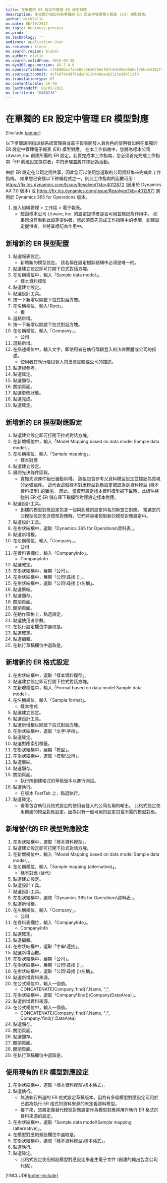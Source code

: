 ```yaml
---
title: 在單獨的 ER 設定中管理 ER 模型對應
description: 本主題介紹如何在單獨的 ER 設定中管理電子報表 (ER) 模型對應。
author: NickSelin
ms.date: 06/19/2017
ms.topic: business-process
ms.prod: ''
ms.technology: ''
audience: Application User
ms.reviewer: kfend
ms.search.region: Global
ms.author: nselin
ms.search.validFrom: 2016-06-30
ms.dyn365.ops.version: AX 7.0.0
ms.openlocfilehash: cf4896bec7aa68cc6616756ef07c4db95e20a5cf7ebde3102f482cd5abad1420
ms.sourcegitcommit: 42fe9790ddf0bdad911544deaa82123a396712fb
ms.translationtype: HT
ms.contentlocale: zh-TW
ms.lasthandoff: 08/05/2021
ms.locfileid: "8460238"
---
```

# <a name="manage-er-model-mapping-in-separate-er-configurations"></a>在單獨的 ER 設定中管理 ER 模型對應

[!include [banner](../../includes/banner.md)]

以下步驟說明指派給系統管理員或電子報表開發人員角色的使用者如何在單獨的 ER 設定中管理電子報表 (ER) 模型對應。 在本工作指南中，您將為樣本公司 Litware, Inc 創建所需的 ER 設定。若要完成本工作指南，您必須首先完成工作指南「ER 創建設定提供者」中的步驟並將其標記為活動。 

由於 ER 設定在公司之間共享，因此您可以使用您選取的公司資料集來完成此工作指南。 如果您已安裝以下修補程式之一，則此工作指南的函數可用：https://fix.lcs.dynamics.com/Issue/Resolved?kb=4012872 (適用於 Dynamics AX 7.0 版本) 或 https://fix.lcs.dynamics.com/Issue/Resolved?kb=4012871 適用於 Dynamics 365 for Operations 版本。

1. 進入組織管理 > 工作區 > 電子報表。
    * 驗證樣本公司 Litware, Inc. 的設定提供者是否可用並標記為作用中。 如果您沒有看到此設定提供者，您必須首先完成工作指南中的步驟，創建設定提供者，並將其標記為作用中。   

## <a name="add-a-new-er-model-configuration"></a>新增新的 ER 模型配置
1. 點選報表設定。
    * 新增新的模型設定。 該名稱在設定樹狀結構中必須是唯一的。  
2. 點選建立設定即可打開下拉式對話方塊。
3. 在名稱欄位中，輸入「Sample data model」。
    * 樣本資料模型  
4. 點選建立設定。
5. 點選設計工具。
6. 按一下新增以開啟下拉式對話方塊。
7. 在名稱欄位，輸入｢Root」。
    * 根  
8. 選點新增。
9. 按一下新增以開啟下拉式對話方塊。
10. 在名稱欄位，輸入「Company」。
    * 公司  
11. 選點新增。
12. 在描述欄位中，輸入文字，即使用者在執行階段登入的法律實體或公司的描述。 
    * 使用者在執行階段登入的法律實體或公司的描述。  
13. 點選根參考。
14. 點選確定。
15. 點選儲存。
16. 關閉頁面。
17. 點選更改狀態。
18. 點選完成。
19. 點選確定。

## <a name="add-a-new-er-model-mapping-configuration"></a>新增新的 ER 模型對應設定
1. 點選建立設定即可打開下拉式對話方塊。
2. 在新增欄位中，輸入「Model Mapping based on data model Sample data model」。
3. 在名稱欄位，輸入「Sample mapping」。
    * 樣本對應  
4. 點選建立設定。
5. 展開先決條件區段。
    * 實施先決條件組已自動新增。 該組包含參考父資料模型設定並標記為實現的必備組件。 這代表這個樣本對應模型對應設定被認為是資料模型 (樣本資料模型) 的實施。 因此，當模型設定樣本資料模型被下載時，此組件將強制 ER 從 ER 儲存庫下載模型對應設定樣本對應。   
6. 點選設計工具。
    * 創建的模型對應設定包含一個與創建的設定同名的新空白對應。 當選定的父模型設定包含模型對應時，它們將被複製到新的模型對應設定中。   
7. 點選設計工具。
8. 在樹狀結構中，選取「Dynamics 365 for Operations\資料表」。
9. 點選新增根。
10. 在名稱欄位，輸入「Company」。
    * 公司  
11. 在資料表欄位，輸入「CompanyInfo」。
    * CompanyInfo  
12. 點選確定。
13. 在樹狀結構中，展開「公司」。
14. 在樹狀結構中，展開「公司\尋找 ()」。
15. 在樹狀結構中，選取「公司\尋找 ()\名稱」。
16. 點選繫結。
17. 點選儲存。
18. 關閉頁面。
19. 關閉頁面。
20. 在動作窗格上，點選設定。
21. 點選使用者參數。
22. 在執行設定欄位中選取是。
23. 點選確定。
24. 點選編輯。
25. 在執行草稿欄位中選取是。

## <a name="add-a-new-er-format-configuration"></a>新增新的 ER 格式設定
1. 在樹狀結構中，選取「樣本資料模型」。
2. 點選建立設定即可打開下拉式對話方塊。
3. 在新增欄位中，輸入「Format based on data model Sample data model」。
4. 在名稱欄位，輸入「Sample format」。
    * 樣本格式  
5. 點選建立設定。
6. 點選設計工具。
7. 點選新增根以開啟下拉式對話方塊。
8. 在樹狀結構中，選取「文字\字串」。
9. 點選確定。
10. 點選對應索引標籤。
11. 在樹狀結構中，展開「模型」。
12. 在樹狀結構中，選取「模型\公司」。
13. 點選繫結。
14. 點選儲存。
15. 關閉頁面。
    * 執行所創建格式的草稿版本以進行測試。  
16. 點選執行。
    * 在版本 FastTab 上，點選執行。  
17. 點選確定。
    * 查看包含執行此格式設定的使用者登入的公司名稱的輸出。 此格式設定使用創建的模型對應設定，因為只有一個可用的設定包含所需的模型對應。   

## <a name="add-alternative-er-model-mapping-configuration"></a>新增替代的 ER 模型對應設定
1. 在樹狀結構中，選取「樣本資料模型」。
2. 點選建立設定即可打開下拉式對話方塊。
3. 在新增欄位中，輸入「Model Mapping based on data model Sample data model」。
4. 在名稱欄位，輸入「Sample mapping (alternative)」。
    * 樣本對應 (替代)  
5. 點選建立設定。
6. 點選設計工具。
7. 點選設計工具。
8. 在樹狀結構中，選取「Dynamics 365 for Operations\資料表」。
9. 點選新增根。
10. 在名稱欄位，輸入「Company」。
    * 公司  
11. 在資料表欄位，輸入「CompanyInfo」。
    * CompanyInfo  
12. 點選確定。
13. 點選編輯。
14. 在樹狀結構中，選取「字串\連接」。
15. 點選新增函數。
16. 在樹狀結構中，展開「公司」。
17. 在樹狀結構中，展開「公司\尋找 ()」。
18. 在樹狀結構中，選取「公司\尋找 ()\名稱」。
19. 點選新增資料來源。
20. 在公式欄位中，輸入一個值。
    * CONCATENATE(Company.'find()'.Name, ";",  
21. 在樹狀結構中，選取「Company\find()\Company(DataArea)」。
22. 點選新增資料來源。
23. 在公式欄位中，輸入一個值。
    * CONCATENATE(Company.'find()'.Name, ";", Company.'find()'.DataArea)  
24. 點選儲存。
25. 關閉頁面。
26. 點選儲存。
27. 關閉頁面。
28. 關閉頁面。
29. 在執行草稿欄位中選取是。

## <a name="use-an-existing-er-model-mapping-configuration"></a>使用現有的 ER 模型對應設定
1. 在樹狀結構中，選取「樣本資料模型\樣本格式」。
2. 點選執行。
    * 無法執行所選的 ER 格式設定草稿版本，因為有多個模型對應設定可用於已選為執行 ER 格式的資料來源的未定義資料模型。   
    * 接下來，您將定義替代模型對應設定作為模型對應將用作執行 ER 格式的資料來源的設定。   
3. 在樹狀結構中，選取「Sample data model\Sample mapping (alternative)」。
4. 在模型對應的預設欄位中選取是。
5. 在樹狀結構中，選取「樣本資料模型\樣本格式」。
6. 點選執行。
7. 點選確定。
    * 此格式設定使用預設模型對應設定來產生電子文件 (創建的輸出包含公司代碼)。  



[!INCLUDE[footer-include](../../../../includes/footer-banner.md)]